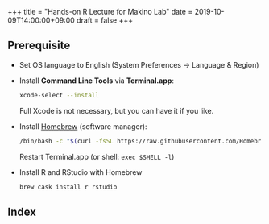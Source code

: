 +++
title = "Hands-on R Lecture for Makino Lab"
date = 2019-10-09T14:00:00+09:00
draft = false
+++

## Prerequisite

- Set OS language to English (System Preferences → Language & Region)
- Install **Command Line Tools** via **Terminal.app**:

    ```sh
    xcode-select --install
    ```

    Full Xcode is not necessary, but you can have it if you like.

- Install [Homebrew](https://brew.sh/) (software manager):

    ```sh
    /bin/bash -c "$(curl -fsSL https://raw.githubusercontent.com/Homebrew/install/master/install.sh)"
    ```

    Restart Terminal.app (or shell: `exec $SHELL -l`)

- Install R and RStudio with Homebrew

    ```sh
    brew cask install r rstudio
    ```

## Index
